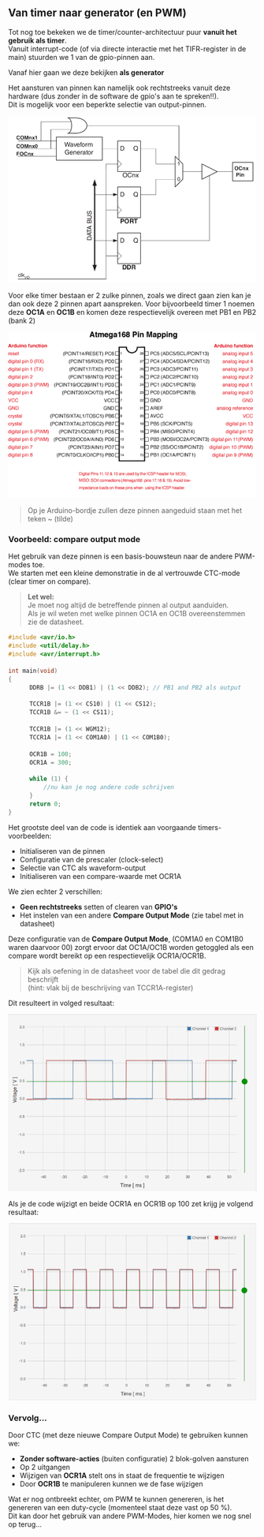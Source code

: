 ## Van timer naar generator (en PWM)

Tot nog toe bekeken we de timer/counter-architectuur puur **vanuit het gebruik als timer**.  
Vanuit interrupt-code (of via directe interactie met het TIFR-register in de main) stuurden we 1 van de gpio-pinnen aan.

Vanaf hier gaan we deze bekijken **als generator**

Het aansturen van pinnen kan namelijk ook rechtstreeks vanuit deze hardware (dus zonder in de software de gpio's aan te spreken!!).  
Dit is mogelijk voor een beperkte selectie van output-pinnen.

![](../../pictures/compare_output_unit.png)

Voor elke timer bestaan er 2 zulke pinnen, zoals we direct gaan zien kan je dan ook deze 2 pinnen apart aanspreken.
Voor bijvoorbeeld timer 1 noemen deze **OC1A** en **OC1B** en komen deze respectievelijk overeen met PB1 en PB2 (bank 2)

![](../../pictures/Atmega168PinMap2.png)

> Op je Arduino-bordje zullen deze pinnen aangeduid staan met het teken ~ (tilde)

### Voorbeeld: compare output mode

Het gebruik van deze pinnen is een basis-bouwsteun naar de andere PWM-modes toe.  
We starten met een kleine demonstratie in de al vertrouwde CTC-mode (clear timer on compare).  

> **Let wel:**  
> Je moet nog altijd de betreffende pinnen al output aanduiden.  
> Als je wil weten met welke pinnen OC1A en OC1B overeenstemmen zie de datasheet.

```c
#include <avr/io.h>
#include <util/delay.h>
#include <avr/interrupt.h>

int main(void)
{
      DDRB |= (1 << DDB1) | (1 << DDB2); // PB1 and PB2 als output

      TCCR1B |= (1 << CS10) | (1 << CS12);
      TCCR1B &= ~ (1 << CS11);

      TCCR1B |= (1 << WGM12);
      TCCR1A |= (1 << COM1A0) | (1 << COM1B0);

      OCR1B = 100;
      OCR1A = 300;

      while (1) {
          //nu kan je nog andere code schrijven
      }
      return 0;
}
```
Het grootste deel van de code is identiek aan voorgaande timers-voorbeelden:

* Initialiseren van de pinnen
* Configuratie van de prescaler (clock-select)
* Selectie van CTC als waveform-output
* Initialiseren van een compare-waarde met OCR1A

We zien echter 2 verschillen:

* **Geen rechtstreeks** setten of clearen van **GPIO's**
* Het instelen van een andere **Compare Output Mode** (zie tabel met in datasheet)

Deze configuratie van de **Compare Output Mode**, (COM1A0 en COM1B0 waren daarvoor 00) zorgt ervoor dat OC1A/OC1B worden getoggled als een compare wordt bereikt op een respectievelijk OCR1A/OCR1B.

> Kijk als oefening in de datasheet voor de tabel die dit gedrag beschrijft   
> (hint: vlak bij de beschrijving van TCCR1A-register)

Dit resulteert in volged resultaat:

![](../../pictures/pwm/pwm_timer_direct_output_100_300.png)

Als je de code wijzigt en beide OCR1A en OCR1B op 100 zet krijg je volgend resultaat:

![](../../pictures/pwm/pwm_timer_direct_output_100_100.png)

### Vervolg...

Door CTC (met deze nieuwe Compare Output Mode) te gebruiken kunnen we:

* **Zonder software-acties** (buiten configuratie) 2 blok-golven aansturen
* Op 2 uitgangen
* Wijzigen van **OCR1A** stelt ons in staat de frequentie te wijzigen
* Door **OCR1B** te manipuleren kunnen we de fase wijzigen

Wat er nog ontbreekt echter, om PWM te kunnen genereren, is het genereren van een duty-cycle (momenteel staat deze vast op 50 %).  
Dit kan door het gebruik van andere PWM-Modes, hier komen we nog snel op terug...
